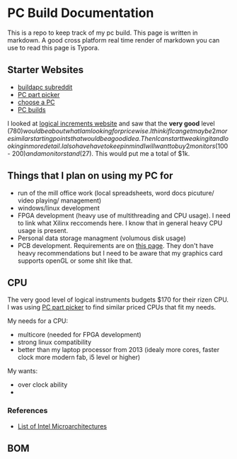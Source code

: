 # PC Build Documentation

This is a repo to keep track of my pc build. This page is written in markdown. A good cross platform real time render of markdown you can use to read this page is Typora.

## Starter Websites
- [buildapc subreddit](https://www.reddit.com/r/buildapc/wiki/index)
- [PC part picker](https://pcpartpicker.com/)
- [choose a PC](https://choosemypc.net/)
- [PC builds](https://pc-builds.com/)

I looked at [logical increments website](https://www.logicalincrements.com/) and saw that the **very good** level ($780) would be about what I am looking for price wise. I think if I can get maybe 2 more similar starting points that would be a good idea. Then I can start tweaking it and looking in more detail. I also have have to keep in mind I will want to buy 2 monitors ($100 - $200) and a monitor stand (27$). This would put me a total of $1k.

## Things that I plan on using my PC for

- run of the mill office work (local spreadsheets, word docs picuture/ video playing/ management)
- windows/linux development
- FPGA development (heavy use of multithreading and CPU usage). I need to link what Xilinx reccomends here. I know that in general heavy CPU usage is present.
- Personal data storage managment (volumous disk usage)
- PCB development. Requirements are on [this page](https://www.kicad-pcb.org/help/system-requirements/). They don't have heavy recommendations but I need to be aware that my graphics card supports openGL or some shit like that.

## CPU
The very good level of logical instruments budgets $170 for their rizen CPU. I was using [PC part picker](https://pcpartpicker.com/) to find similar priced CPUs that fit my needs.

My needs for a CPU:

- multicore (needed for FPGA development)
- strong linux compatibility
- better than my laptop processor from 2013 (idealy more cores, faster clock more modern fab, i5 level or higher)

My wants:

- over clock ability
- 

### References
- [List of Intel Microarchitectures](https://en.wikipedia.org/wiki/List_of_Intel_CPU_microarchitectures)


## BOM
